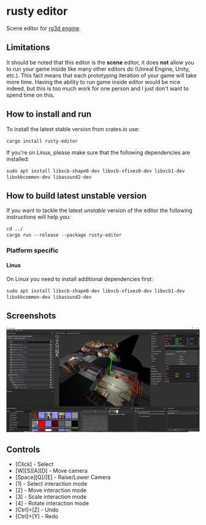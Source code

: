 # rusty editor

Scene editor for [rg3d engine](https://github.com/rg3dengine/rg3d).

## Limitations

It should be noted that this editor is the **scene** editor, it does **not** allow you to run your game inside 
like many other editors do (Unreal Engine, Unity, etc.). This fact means that each prototyping iteration of your
game will take more time. Having the ability to run game inside editor would be nice indeed, but this is too much 
work for one person and I just don't want to spend time on this.

## How to install and run

To install the latest stable version from crates.io use:

```shell
cargo install rusty-editor
```

If you're on Linux, please make sure that the following dependencies are installed:

```shell
sudo apt install libxcb-shape0-dev libxcb-xfixes0-dev libxcb1-dev libxkbcommon-dev libasound2-dev
```

## How to build latest unstable version

If you want to tackle the latest _unstable_ version of the editor the following instructions will
help you:

```shell
cd ../
cargo run --release --package rusty-editor
```

### Platform specific

#### Linux

On Linux you need to install additional dependencies first:

```shell
sudo apt install libxcb-shape0-dev libxcb-xfixes0-dev libxcb1-dev libxkbcommon-dev libasound2-dev
```

## Screenshots

![1](screenshots/latest.png?raw=true "Editor")

## Controls

- [Click] - Select
- [W][S][A][D] - Move camera
- [Space][Q]/[E] - Raise/Lower Camera
- [1] - Select interaction mode
- [2] - Move interaction mode
- [3] - Scale interaction mode
- [4] - Rotate interaction mode
- [Ctrl]+[Z] - Undo
- [Ctrl]+[Y] - Redo
